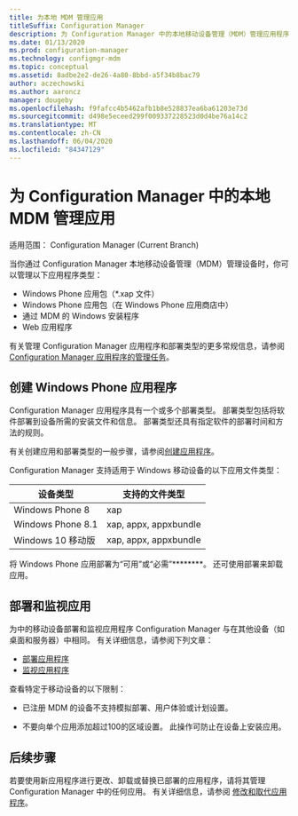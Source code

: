 ```yaml
---
title: 为本地 MDM 管理应用
titleSuffix: Configuration Manager
description: 为 Configuration Manager 中的本地移动设备管理（MDM）管理应用程序。
ms.date: 01/13/2020
ms.prod: configuration-manager
ms.technology: configmgr-mdm
ms.topic: conceptual
ms.assetid: 8adbe2e2-de26-4a80-8bbd-a5f34b8bac79
author: aczechowski
ms.author: aaroncz
manager: dougeby
ms.openlocfilehash: f9fafcc4b5462afb1b8e528837ea6ba61203e73d
ms.sourcegitcommit: d498e5eceed299f009337228523d0d4be76a14c2
ms.translationtype: MT
ms.contentlocale: zh-CN
ms.lasthandoff: 06/04/2020
ms.locfileid: "84347129"
---
```

# <a name="manage-apps-for-on-premises-mdm-in-configuration-manager"></a>为 Configuration Manager 中的本地 MDM 管理应用

适用范围：  Configuration Manager (Current Branch)

当你通过 Configuration Manager 本地移动设备管理（MDM）管理设备时，你可以管理以下应用程序类型：

- Windows Phone 应用包（*.xap 文件）
- Windows Phone 应用包（在 Windows Phone 应用商店中）
- 通过 MDM 的 Windows 安装程序
- Web 应用程序

有关管理 Configuration Manager 应用程序和部署类型的更多常规信息，请参阅[Configuration Manager 应用程序的管理任务](../../apps/deploy-use/management-tasks-applications.md)。

## <a name="create-windows-phone-application"></a><a name="bkmk_winphone"></a>创建 Windows Phone 应用程序

Configuration Manager 应用程序具有一个或多个部署类型。 部署类型包括将软件部署到设备所需的安装文件和信息。 部署类型还具有指定软件的部署时间和方法的规则。

有关创建应用和部署类型的一般步骤，请参阅[创建应用程序](../../apps/deploy-use/create-applications.md#bkmk_create)。

Configuration Manager 支持适用于 Windows 移动设备的以下应用文件类型：

|设备类型|支持的文件类型|
|-----------------|---------------------|
|Windows Phone 8|xap|
|Windows Phone 8.1|xap, appx, appxbundle|
|Windows 10 移动版|xap, appx, appxbundle|

将 Windows Phone 应用部署为“可用”或“必需”********。 还可使用部署来卸载应用。

## <a name="deploy-and-monitor-apps"></a>部署和监视应用

为中的移动设备部署和监视应用程序 Configuration Manager 与在其他设备（如桌面和服务器）中相同。 有关详细信息，请参阅下列文章：

- [部署应用程序](../../apps/deploy-use/deploy-applications.md)
- [监视应用程序](../../apps/deploy-use/monitor-applications-from-the-console.md)

查看特定于移动设备的以下限制：

- 已注册 MDM 的设备不支持模拟部署、用户体验或计划设置。

- 不要向单个应用添加超过100的区域设置。 此操作可防止在设备上安装应用。

## <a name="next-step"></a>后续步骤

若要使用新应用程序进行更改、卸载或替换已部署的应用程序，请将其管理 Configuration Manager 中的任何应用。 有关详细信息，请参阅 [修改和取代应用程序](../../apps/deploy-use/revise-and-supersede-applications.md)。
